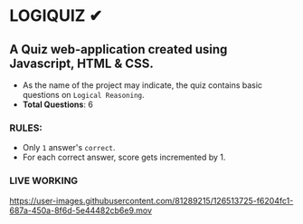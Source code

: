 # LOGIQUIZ ✔
## A Quiz web-application created using Javascript, HTML & CSS.
* As the name of the project may indicate, the quiz contains basic questions on ```Logical Reasoning```.
* <b>Total Questions</b>: 6


### RULES:
* Only ```1``` answer's ```correct```.
* For each correct answer, score gets incremented by 1.

### LIVE WORKING
https://user-images.githubusercontent.com/81289215/126513725-f6204fc1-687a-450a-8f6d-5e44482cb6e9.mov
